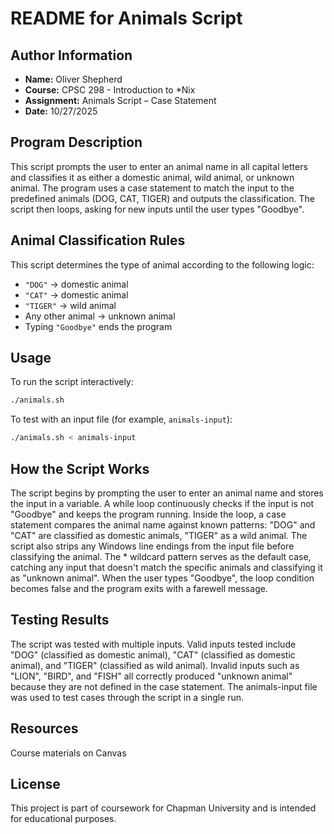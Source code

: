 # README for Animals Script

## Author Information
- **Name:** Oliver Shepherd
- **Course:** CPSC 298 -  Introduction to *Nix
- **Assignment:** Animals Script – Case Statement
- **Date:** 10/27/2025

## Program Description
This script prompts the user to enter an animal name in all capital letters and classifies it as either a domestic animal, wild animal, or unknown animal. The program uses a case statement to match the input to the predefined animals (DOG, CAT, TIGER) and outputs the classification. The script then loops, asking for new inputs until the user types "Goodbye".

## Animal Classification Rules
This script determines the type of animal according to the following logic:
- `"DOG"` → domestic animal  
- `"CAT"` → domestic animal  
- `"TIGER"` → wild animal  
- Any other animal → unknown animal  
- Typing `"Goodbye"` ends the program  

## Usage
To run the script interactively:
```bash
./animals.sh
```

To test with an input file (for example, `animals-input`):
```bash
./animals.sh < animals-input
```
## How the Script Works
The script begins by prompting the user to enter an animal name and stores the input in a variable. A while loop continuously checks if the input is not "Goodbye" and keeps the program running. Inside the loop, a case statement compares the animal name against known patterns: "DOG" and "CAT" are classified as domestic animals, "TIGER" as a wild animal. The script also strips any Windows line endings from the input file before classifying the animal. The * wildcard pattern serves as the default case, catching any input that doesn't match the specific animals and classifying it as "unknown animal". When the user types "Goodbye", the loop condition becomes false and the program exits with a farewell message.

## Testing Results
The script was tested with multiple inputs. Valid inputs tested include "DOG" (classified as domestic animal), "CAT" (classified as domestic animal), and "TIGER" (classified as wild animal). Invalid inputs such as "LION", "BIRD", and "FISH" all correctly produced "unknown animal" because they are not defined in the case statement. The animals-input file was used to test cases through the script in a single run.

## Resources
Course materials on Canvas

## License
This project is part of coursework for Chapman University and is intended for educational purposes.
